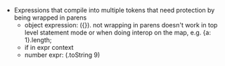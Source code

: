- Expressions that compile into multiple tokens that need protection by being wrapped in parens
  - object expression: ({}). not wrapping in parens doesn't work in top level statement mode or when doing interop on the map, e.g. {a: 1}.length;
  - if in expr context
  - number expr: (.toString 9)
